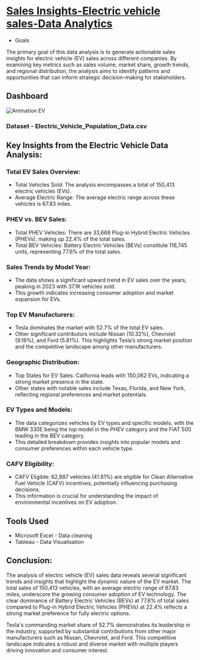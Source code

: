 # [Sales Insights-Electric vehicle sales-Data Analytics](https://rushikeshpatil23.github.io/Sales-Insight-Electric-vehcile-Sales/)

- Goals

The primary goal of this data analysis is to generate actionable sales insights for electric vehicle (EV) sales across different companies. By examining key metrics such as sales volume, market share, growth trends, and regional distribution, the analysis aims to identify patterns and opportunities that can inform strategic decision-making for stakeholders.

## Dashboard
![Animation EV](https://github.com/RushikeshPatil23/Sales-Insight-Electric-vehcile-Sales/assets/169757781/88ad4918-ce61-4697-a9ec-4325c36b9f74)

### Dataset - Electric_Vehicle_Population_Data.csv

## Key Insights from the Electric Vehicle Data Analysis:

### Total EV Sales Overview:
- Total Vehicles Sold: The analysis encompasses a total of 150,413 electric vehicles (EVs).
- Average Electric Range: The average electric range across these vehicles is 67.83 miles.
  
### PHEV vs. BEV Sales:
- Total PHEV Vehicles: There are 33,668 Plug-in Hybrid Electric Vehicles (PHEVs), making up 22.4% of the total sales.
- Total BEV Vehicles: Battery Electric Vehicles (BEVs) constitute 116,745 units, representing 77.6% of the total sales.

### Sales Trends by Model Year:
- The data shows a significant upward trend in EV sales over the years, peaking in 2023 with 37.1K vehicles sold.
- This growth indicates increasing consumer adoption and market expansion for EVs.

### Top EV Manufacturers:
- Tesla dominates the market with 52.7% of the total EV sales.
- Other significant contributors include Nissan (10.32%), Chevrolet (9.19%), and Ford (5.81%).
This highlights Tesla’s strong market position and the competitive landscape among other manufacturers.

### Geographic Distribution:
- Top States for EV Sales: California leads with 150,062 EVs, indicating a strong market presence in the state.
- Other states with notable sales include Texas, Florida, and New York, reflecting regional preferences and market potentials.

### EV Types and Models:
- The data categorizes vehicles by EV types and specific models, with the BMW 330E being the top model in the PHEV category and the FIAT 500 leading in the BEV category.
- This detailed breakdown provides insights into popular models and consumer preferences within each vehicle type.

### CAFV Eligibility:
- CAFV Eligible: 62,887 vehicles (41.81%) are eligible for Clean Alternative Fuel Vehicle (CAFV) incentives, potentially influencing purchasing decisions.
- This information is crucial for understanding the impact of environmental incentives on EV adoption.

## Tools Used
- Microsoft Excel - Data cleaning
- Tableau - Data Visualisation

## Conclusion:
The analysis of electric vehicle (EV) sales data reveals several significant trends and insights that highlight the dynamic nature of the EV market. The total sales of 150,413 vehicles, with an average electric range of 67.83 miles, underscore the growing consumer adoption of EV technology. The clear dominance of Battery Electric Vehicles (BEVs) at 77.6% of total sales compared to Plug-in Hybrid Electric Vehicles (PHEVs) at 22.4% reflects a strong market preference for fully electric options.

Tesla's commanding market share of 52.7% demonstrates its leadership in the industry, supported by substantial contributions from other major manufacturers such as Nissan, Chevrolet, and Ford. This competitive landscape indicates a robust and diverse market with multiple players driving innovation and consumer interest.
